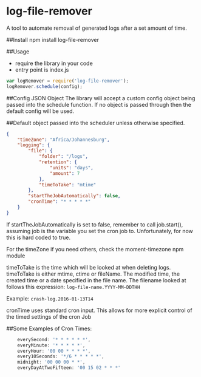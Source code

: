 # log-file-remover
A tool to automate removal of generated logs after a set amount of time.

##Install
  npm install log-file-remover

##Usage
  - require the library in your code
  - entry point is index.js

  ```javascript
  var logRemover = require('log-file-remover');
  logRemover.schedule(config);
  ```

##Config JSON Object
The library will accept a custom config object being passed into the schedule function. If no object is passed through then the default config will be used.

##Default object passed into the scheduler unless otherwise specified.
```json
{
    "timeZone": "Africa/Johannesburg", 
    "logging": {
        "file": {
            "folder": "/logs",
            "retention": {
                "units": "days",
                "amount": 7
            },
            "timeToTake": "mtime"
        },
        "startTheJobAutomatically": false,
        "cronTime": "* * * * *"
    }
}
```

If startTheJobAutomatically is set to false, remember to call job.start(), assuming job is the variable you set the cron job to. Unfortunately, for now this is hard coded to true.

For the timeZone if you need others, check the moment-timezone npm module

timeToTake is the time which will be looked at when deleting logs.	
timeToTake is either mtime, ctime or fileName. The modified time, the created time or a date specified in the file name.
The filename looked at follows this expression: `log-file-name.YYYY-MM-DDTHH` 

Example:
`crash-log.2016-01-13T14`

cronTime uses standard cron input. This allows for more explicit control of the timed settings of the cron Job

##Some Examples of Cron Times:

```javascript
    everySecond: '* * * * * *',
    everyMinute: '* * * * *',
    everyHour: '00 00 * * * *',
    every10Seconds: '*/6 * * * * *',
    midnight: '00 00 00 * *',
    everyDayAtTwoFifteen: '00 15 02 * * *'
```

